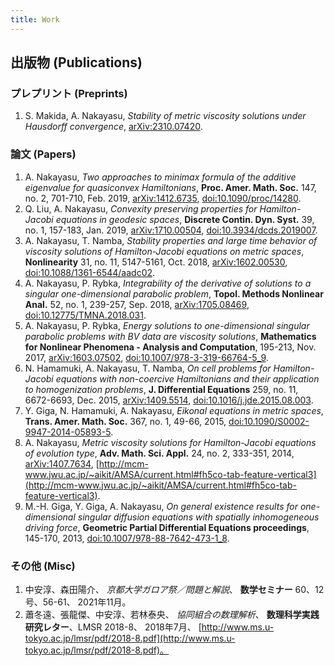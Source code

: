```yaml
---
title: Work
---
```


<style type="text/css">
article ol li { padding-bottom: 1ex; }
</style>

## 出版物 (Publications)

### プレプリント (Preprints)

1. S. Makida, A. Nakayasu,
   *Stability of metric viscosity solutions under Hausdorff convergence*,
   [arXiv:2310.07420](https://arxiv.org/abs/2310.07420).

### 論文 (Papers)

1. A. Nakayasu,
   *Two approaches to minimax formula of the additive eigenvalue for quasiconvex Hamiltonians*,
   **Proc. Amer. Math. Soc.** 147, no. 2, 701-710,
   Feb. 2019,
   [arXiv:1412.6735](https://arxiv.org/abs/1412.6735),
   [doi:10.1090/proc/14280](https://doi.org/10.1090/proc/14280).
1. Q. Liu, A. Nakayasu,
   *Convexity preserving properties for Hamilton-Jacobi equations in geodesic spaces*,
   **Discrete Contin. Dyn. Syst.** 39, no. 1, 157-183,
   Jan. 2019,
   [arXiv:1710.00504](https://arxiv.org/abs/1710.00504),
   [doi:10.3934/dcds.2019007](https://doi.org/10.3934/dcds.2019007).
1. A. Nakayasu, T. Namba,
   *Stability properties and large time behavior of viscosity solutions of Hamilton-Jacobi equations on metric spaces*,
   **Nonlinearity** 31, no. 11, 5147-5161,
   Oct. 2018,
   [arXiv:1602.00530](https://arxiv.org/abs/1602.00530),
   [doi:10.1088/1361-6544/aadc02](https://doi.org/10.1088/1361-6544/aadc02).
1. A. Nakayasu, P. Rybka,
   *Integrability of the derivative of solutions to a singular one-dimensional parabolic problem*,
   **Topol. Methods Nonlinear Anal.** 52, no. 1, 239-257,
   Sep. 2018,
   [arXiv:1705.08469](https://arxiv.org/abs/1705.08469),
   [doi:10.12775/TMNA.2018.031](https://doi.org/10.12775/TMNA.2018.031).
1. A. Nakayasu, P. Rybka,
   *Energy solutions to one-dimensional singular parabolic problems with BV data are viscosity solutions*,
   **Mathematics for Nonlinear Phenomena - Analysis and Computation**, 195-213,
   Nov. 2017,
   [arXiv:1603.07502](https://arxiv.org/abs/1603.07502),
   [doi:10.1007/978-3-319-66764-5_9](https://doi.org/10.1007/978-3-319-66764-5_9).
1. N. Hamamuki, A. Nakayasu, T. Namba,
   *On cell problems for Hamilton-Jacobi equations with non-coercive Hamiltonians and their application to homogenization problems*,
   **J. Differential Equations** 259, no. 11, 6672-6693,
   Dec. 2015,
   [arXiv:1409.5514](https://arxiv.org/abs/1409.5514),
   [doi:10.1016/j.jde.2015.08.003](https://doi.org/10.1016/j.jde.2015.08.003).
1. Y. Giga, N. Hamamuki, A. Nakayasu,
   *Eikonal equations in metric spaces*,
   **Trans. Amer. Math. Soc.** 367, no. 1, 49-66,
   2015,
   [doi:10.1090/S0002-9947-2014-05893-5](https://doi.org/10.1090/S0002-9947-2014-05893-5).
1. A. Nakayasu,
   *Metric viscosity solutions for Hamilton-Jacobi equations of evolution type*,
   **Adv. Math. Sci. Appl.** 24, no. 2, 333-351,
   2014,
   [arXiv:1407.7634](https://arxiv.org/abs/1407.7634),
   [http://mcm-www.jwu.ac.jp/~aikit/AMSA/current.html#fh5co-tab-feature-vertical3](http://mcm-www.jwu.ac.jp/~aikit/AMSA/current.html#fh5co-tab-feature-vertical3).
1. M.-H. Giga, Y. Giga, A. Nakayasu,
   *On general existence results for one-dimensional singular diffusion equations with spatially inhomogeneous driving force*,
   **Geometric Partial Differential Equations proceedings**, 145-170,
   2013,
   [doi:10.1007/978-88-7642-473-1_8](https://doi.org/10.1007/978-88-7642-473-1_8).

### その他 (Misc)

1. 中安淳、森田陽介、
   *京都大学ガロア祭／問題と解説*、
   **数学セミナー** 60、12号、56-61、
   2021年11月。
1. 蕭冬遠、張龍傑、中安淳、若林泰央、
   *協同組合の数理解析*、
   **数理科学実践研究レター**、LMSR 2018-8、
   2018年7月、
   [http://www.ms.u-tokyo.ac.jp/lmsr/pdf/2018-8.pdf](http://www.ms.u-tokyo.ac.jp/lmsr/pdf/2018-8.pdf)。

<script type="text/plain" id="tresearch">{% file "research.csv" %}</script>
